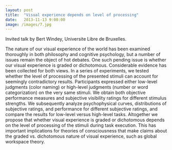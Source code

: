 ```yaml
---
layout: post
title:  "Visual experience depends on level of processing"
date:   2013-11-13 9:00:00
image: /images/7.jpg
---
```


Invited talk by Bert Windey, Universite Libre de Bruxelles.

The nature of our visual experience of the world has been examined thoroughly in both philosophy and cognitive psychology, but a number of issues remain the object of hot debates. One such pending issue is whether our visual experience is graded or dichotomous. Considerable evidence has been collected for both views. In a series of experiments, we tested whether the level of processing of the presented stimuli can account for seemingly contradictory results. Participants expressed either low-level judgments (color naming) or high-level judgments (number or word categorization) on the very same stimuli. We obtain both objective performance measures and subjective visibility ratings for different stimulus strengths. We subsequently analyze psychophysical curves, distributions of subjective ratings, and performance for different subjective ratings, and compare the results for low-level versus high-level tasks. Altogether we propose that whether visual experience is graded or dichotomous depends on the level of processing of the stimuli during task execution. This has important implications for theories of  consciousness that make claims about the graded vs. dichotomous nature of visual experience, such as global workspace theory.
